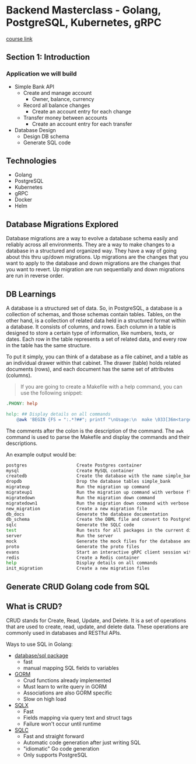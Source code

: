 # Backend Masterclass - Golang, PostgreSQL, Kubernetes, gRPC

[course link](https://www.udemy.com/course/backend-master-class-golang-postgresql-kubernetes/learn/)

## Section 1: Introduction

### Application we will build

- Simple Bank API
  - Create and manage account
    - Owner, balance, currency
  - Record all balance changes
    - Create an account entry for each change
  - Transfer money between accounts
    - Create an account entry for each transfer
- Database Design
  - Design DB schema
  - Generate SQL code

## Technologies

- Golang
- PostgreSQL
- Kubernetes
- gRPC
- Docker
- Helm

## Database Migrations Explored

Database migrations are a way to evolve a database schema easily and reliably across all environments. They are a way to make changes to a database in a structured and organized way. They have a way of going about this thru up/down migrations. Up migrations are the changes that you want to apply to the database and down migrations are the changes that you want to revert. Up migration are run sequentially and down migrations are run in reverse order.

## DB Learnings

A database is a structured set of data. So, in PostgreSQL, a database is a collection of schemas, and those schemas contain tables. Tables, on the other hand, is a collection of related data held in a structured format within a database. It consists of columns, and rows. Each column in a table is designed to store a certain type of information, like numbers, texts, or dates. Each row in the table represents a set of related data, and every row in the table has the same structure.

To put it simply, you can think of a database as a file cabinet, and a table as an individual drawer within that cabinet. The drawer (table) holds related documents (rows), and each document has the same set of attributes (columns).

> If you are going to create a Makefile with a help command, you can use the following snippet:

```makefile
.PHONY: help

help: ## Display details on all commands
	@awk 'BEGIN {FS = ":.*?##"; printf "\nUsage:\n  make \033[36m<target>\033[0m\n"} /^[a-zA-Z0-9_-]+:.*?##/ { printf "  \033[36m%-25s\033[0m %s\n", $$1, $$2 } /^##@/ { printf "\n%s\n", substr($$0, 5) } ' $(MAKEFILE_LIST)
```

The comments after the colon is the description of the command. The `awk` command is used to parse the Makefile and display the commands and their descriptions.

An example output would be:

```bash
postgres                   Create Postgres container
mysql                      Create MySQL container
createdb                   Create the database with the name simple_bank and owner root
dropdb                     Drop the database tables simple_bank
migrateup                  Run the migration up command
migrateup1                 Run the migration up command with verbose flag and limit to 1
migratedown                Run the migration down command
migratedown1               Run the migration down command with verbose flag and limit to 1
new_migration              Create a new migration file
db_docs                    Generate the database documentation
db_schema                  Create the DBML file and convert to PostgreSQL compatible SQL script
sqlc                       Generate the SQLC code
test                       Run tests for all packages in the current directory and all subdirectories
server                     Run the server
mock                       Generate the mock files for the database and worker
proto                      Generate the proto files
evans                      Start an interactive gRPC client session with a gRPC server
redis                      Create a Redis container
help                       Display details on all commands
init_migration             Create a new migration files
```

## Generate CRUD Golang code from SQL

## What is CRUD?

CRUD stands for Create, Read, Update, and Delete. It is a set of operations that are used to create, read, update, and delete data. These operations are commonly used in databases and RESTful APIs.

Ways to use SQL in Golang:

- [database/sql package](https://pkg.go.dev/database/sql)
  - fast
  - manual mapping SQL fields to variables
- [GORM](https://pkg.go.dev/gorm.io/gorm)
  - Crud functions already implemented
  - Must learn to write query in GORM
  - Associations are also GORM specific
  - Slow on high load
- [SQLX](https://pkg.go.dev/github.com/jmoiron/sqlx)
  - Fast
  - Fields mapping via query text and struct tags
  - Failure won't occur until runtime
- [SQLC](https://pkg.go.dev/github.com/zeromicro/go-zero/core/stores/sqlc)
  - Fast and straight forward
  - Automatic code generation after just writing SQL
  - "idiomatic" Go code generation
  - Only supports PostgreSQL

